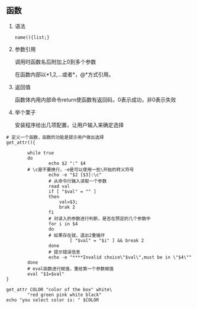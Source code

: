 ## 函数

1. 语法

   `name(){list;}`

2. 参数引用

   调用时函数名后附加上0到多个参数

   在函数内部以*$1,$2,...或者$*，$@*方式引用。

3. 返回值

   函数体内用内部命令return使函数有返回码，0表示成功，非0表示失败

4. 举个栗子

   安装程序给出几项配置，让用户输入来确定选择

```shell
# 定义一个函数，函数的功能是提示用户做出选择
get_attr(){

        while true
        do
        		echo $2 ":" $4
        # \c是不要换行，-e是可以使用一些\开始的转义符号
                echo -e "$2 [$3]:\c"
                # 从命令行输入读取一个参数
                read val
                if [ "$val" = "" ]
                then
                	val=$3;
                	brak 2
                fi	
                # 对读入的参数进行判断，是否在预定的几个参数中
                for i in $4
                do
                # 如果存在就，退出2重循环
                        [ "$val" = "$i" ] && break 2
                done
                # 提示错误信息
                echo -e "****Invalid choice\"$val\",must be in \"$4\""
        done
        # eval函数进行赋值，重给第一个参数赋值
        eval "$1=$val"
}

get_attr COLOR "color of the box" white\
        "red green pink white black"
echo "you select color is: " $COLOR

```
